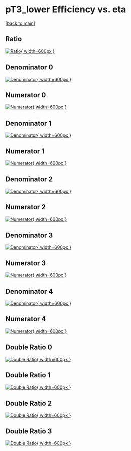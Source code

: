 # pT3_lower Efficiency vs. eta

[[back to main](./)]



## Ratio

[![Ratio](../mtv/var/pT3_lower_base_0_0_eff_eta.png){ width=600px }](../mtv/var/pT3_lower_base_0_0_eff_eta.pdf)

## Denominator 0

[![Denominator](../mtv/den/pT3_lower_base_0_0_eff_eta_den0.png){ width=600px }](../mtv/den/pT3_lower_base_0_0_eff_eta_den0.pdf)

## Numerator 0

[![Numerator](../mtv/num/pT3_lower_base_0_0_eff_eta_num0.png){ width=600px }](../mtv/num/pT3_lower_base_0_0_eff_eta_num0.pdf)

## Denominator 1

[![Denominator](../mtv/den/pT3_lower_base_0_0_eff_eta_den1.png){ width=600px }](../mtv/den/pT3_lower_base_0_0_eff_eta_den1.pdf)

## Numerator 1

[![Numerator](../mtv/num/pT3_lower_base_0_0_eff_eta_num1.png){ width=600px }](../mtv/num/pT3_lower_base_0_0_eff_eta_num1.pdf)

## Denominator 2

[![Denominator](../mtv/den/pT3_lower_base_0_0_eff_eta_den2.png){ width=600px }](../mtv/den/pT3_lower_base_0_0_eff_eta_den2.pdf)

## Numerator 2

[![Numerator](../mtv/num/pT3_lower_base_0_0_eff_eta_num2.png){ width=600px }](../mtv/num/pT3_lower_base_0_0_eff_eta_num2.pdf)

## Denominator 3

[![Denominator](../mtv/den/pT3_lower_base_0_0_eff_eta_den3.png){ width=600px }](../mtv/den/pT3_lower_base_0_0_eff_eta_den3.pdf)

## Numerator 3

[![Numerator](../mtv/num/pT3_lower_base_0_0_eff_eta_num3.png){ width=600px }](../mtv/num/pT3_lower_base_0_0_eff_eta_num3.pdf)

## Denominator 4

[![Denominator](../mtv/den/pT3_lower_base_0_0_eff_eta_den4.png){ width=600px }](../mtv/den/pT3_lower_base_0_0_eff_eta_den4.pdf)

## Numerator 4

[![Numerator](../mtv/num/pT3_lower_base_0_0_eff_eta_num4.png){ width=600px }](../mtv/num/pT3_lower_base_0_0_eff_eta_num4.pdf)

## Double Ratio 0

[![Double Ratio](../mtv/ratio/pT3_lower_base_0_0_eff_eta_ratio0.png){ width=600px }](../mtv/ratio/pT3_lower_base_0_0_eff_eta_ratio0.pdf)

## Double Ratio 1

[![Double Ratio](../mtv/ratio/pT3_lower_base_0_0_eff_eta_ratio1.png){ width=600px }](../mtv/ratio/pT3_lower_base_0_0_eff_eta_ratio1.pdf)

## Double Ratio 2

[![Double Ratio](../mtv/ratio/pT3_lower_base_0_0_eff_eta_ratio2.png){ width=600px }](../mtv/ratio/pT3_lower_base_0_0_eff_eta_ratio2.pdf)

## Double Ratio 3

[![Double Ratio](../mtv/ratio/pT3_lower_base_0_0_eff_eta_ratio3.png){ width=600px }](../mtv/ratio/pT3_lower_base_0_0_eff_eta_ratio3.pdf)

